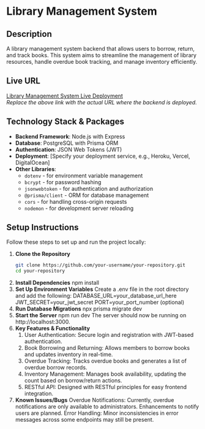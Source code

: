 # Library Management System

## Description

A library management system backend that allows users to borrow, return, and track books. This system aims to streamline the management of library resources, handle overdue book tracking, and manage inventory efficiently.

## Live URL

[Library Management System Live Deployment](https://your-live-url-here.com)  
_Replace the above link with the actual URL where the backend is deployed._

## Technology Stack & Packages

- **Backend Framework**: Node.js with Express
- **Database**: PostgreSQL with Prisma ORM
- **Authentication**: JSON Web Tokens (JWT)
- **Deployment**: [Specify your deployment service, e.g., Heroku, Vercel, DigitalOcean]
- **Other Libraries**:
  - `dotenv` - for environment variable management
  - `bcrypt` - for password hashing
  - `jsonwebtoken` - for authentication and authorization
  - `@prisma/client` - ORM for database management
  - `cors` - for handling cross-origin requests
  - `nodemon` - for development server reloading

## Setup Instructions

Follow these steps to set up and run the project locally:

1. **Clone the Repository**
   ```bash
   git clone https://github.com/your-username/your-repository.git
   cd your-repository
   ```
2. **Install Dependencies**
   npm install
3. **Set Up Environment Variables**
   Create a .env file in the root directory and add the following:
   DATABASE_URL=your_database_url_here
   JWT_SECRET=your_jwt_secret
   PORT=your_port_number (optional)
4. **Run Database Migrations**
   npx prisma migrate dev
5. **Start the Server**
   npm run dev
   The server should now be running on http://localhost:3000.
6. **Key Features & Functionality**
   1. User Authentication: Secure login and registration with JWT-based authentication.
   2. Book Borrowing and Returning: Allows members to borrow books and updates inventory in real-time.
   3. Overdue Tracking: Tracks overdue books and generates a list of overdue borrow records.
   4. Inventory Management: Manages book availability, updating the count based on borrow/return actions.
   5. RESTful API: Designed with RESTful principles for easy frontend integration.
7. **Known Issues/Bugs**
   Overdue Notifications: Currently, overdue notifications are only available to administrators. Enhancements to notify users are planned.
   Error Handling: Minor inconsistencies in error messages across some endpoints may still be present.
